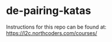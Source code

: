# de-pairing-katas

Instructions for this repo can be found at: https://l2c.northcoders.com/courses/
